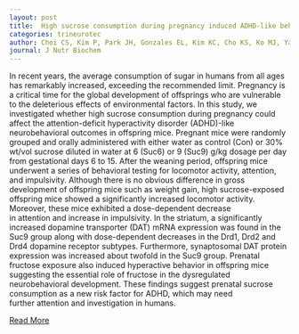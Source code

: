 ```yaml
---
layout: post
title:  High sucrose consumption during pregnancy induced ADHD-like behavioral phenotypes in mice offspring.
categories: trineurotec
author: Choi CS, Kim P, Park JH, Gonzales EL, Kim KC, Cho KS, Ko MJ, Yang SM, Seung H, Han SH, Ryu JH, Cheong JH, Shin CY.
journal: J Nutr Biochem
---
```


In recent years, the average consumption of sugar in humans from all ages has remarkably increased,
exceeding the recommended limit. Pregnancy is a critical time for the global development of offsprings who are vulnerable to the deleterious effects of environmental factors. In this study, we investigated whether high sucrose consumption during pregnancy could affect the attention-deficit hyperactivity disorder (ADHD)-like neurobehavioral outcomes in offspring mice. Pregnant mice were randomly grouped and orally administered with either water as control (Con) or 30% wt/vol sucrose diluted in water at 6 (Suc6) or 9 (Suc9) g/kg dosage per day from gestational days 6 to 15. After the weaning period, offspring mice underwent a series of behavioral testing for locomotor activity, attention, and impulsivity. Although there is no obvious difference in gross development of offspring mice such as weight gain, high sucrose-exposed offspring mice showed a significantly increased locomotor activity. Moreover, these mice exhibited a dose-dependent decrease in attention and increase in impulsivity. In the striatum, a significantly increased dopamine transporter (DAT) mRNA expression was found in the Suc9 group along with dose-dependent decreases in the Drd1, Drd2 and Drd4 dopamine receptor subtypes. Furthermore, synaptosomal DAT protein expression was increased about twofold in the Suc9 group. Prenatal fructose exposure also induced hyperactive behavior in offspring mice suggesting the essential role of fructose in the dysregulated neurobehavioral development. These findings suggest prenatal sucrose consumption as a new risk factor for ADHD, which may need further attention and investigation in humans.


[Read More](https://www.ncbi.nlm.nih.gov/pubmed/26452319)
